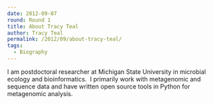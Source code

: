 ```yaml
---
date: 2012-09-07
round: Round 1
title: About Tracy Teal
author: Tracy Teal
permalink: /2012/09/about-tracy-teal/
tags:
  - Biography
---
```

I am postdoctoral researcher at Michigan State University in microbial ecology and bioinformatics.  I primarily work with metagenomic and sequence data and have written open source tools in Python for metagenomic analysis.
